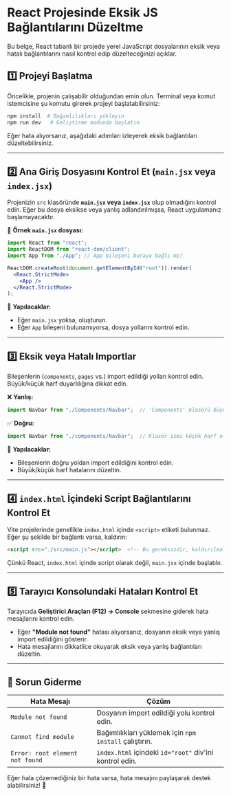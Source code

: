 # React Projesinde Eksik JS Bağlantılarını Düzeltme

Bu belge, React tabanlı bir projede yerel JavaScript dosyalarının eksik veya hatalı bağlantılarını nasıl kontrol edip düzelteceğinizi açıklar.

## 1️⃣ Projeyi Başlatma
Öncelikle, projenin çalışabilir olduğundan emin olun. Terminal veya komut istemcisine şu komutu girerek projeyi başlatabilirsiniz:

```sh
npm install  # Bağımlılıkları yükleyin
npm run dev   # Geliştirme modunda başlatın
```

Eğer hata alıyorsanız, aşağıdaki adımları izleyerek eksik bağlantıları düzeltebilirsiniz.

---

## 2️⃣ Ana Giriş Dosyasını Kontrol Et (`main.jsx` veya `index.jsx`)

Projenizin `src` klasöründe **`main.jsx` veya `index.jsx`** olup olmadığını kontrol edin. Eğer bu dosya eksikse veya yanlış adlandırılmışsa, React uygulamanız başlamayacaktır.

📌 **Örnek `main.jsx` dosyası:**
```jsx
import React from "react";
import ReactDOM from "react-dom/client";
import App from "./App"; // App bileşeni buraya bağlı mı?

ReactDOM.createRoot(document.getElementById("root")).render(
  <React.StrictMode>
    <App />
  </React.StrictMode>
);
```

📌 **Yapılacaklar:**
- Eğer `main.jsx` yoksa, oluşturun.
- Eğer `App` bileşeni bulunamıyorsa, dosya yollarını kontrol edin.

---

## 3️⃣ Eksik veya Hatalı Importlar
Bileşenlerin (`components`, `pages` vs.) import edildiği yolları kontrol edin. Büyük/küçük harf duyarlılığına dikkat edin.

❌ **Yanlış:**
```jsx
import Navbar from "./Components/Navbar";  // 'Components' klasörü büyük harfle yazılmışsa hata verebilir
```

✅ **Doğru:**
```jsx
import Navbar from "./components/Navbar";  // Klasör ismi küçük harf olmalı
```

📌 **Yapılacaklar:**
- Bileşenlerin doğru yoldan import edildiğini kontrol edin.
- Büyük/küçük harf hatalarını düzeltin.

---

## 4️⃣ `index.html` İçindeki Script Bağlantılarını Kontrol Et
Vite projelerinde genellikle `index.html` içinde `<script>` etiketi bulunmaz. Eğer şu şekilde bir bağlantı varsa, kaldırın:

```html
<script src="./src/main.js"></script>  <!-- Bu gereksizdir, kaldırılmalı -->
```

Çünkü React, `index.html` içinde script olarak değil, `main.jsx` içinde başlatılır.

---

## 5️⃣ Tarayıcı Konsolundaki Hataları Kontrol Et

Tarayıcıda **Geliştirici Araçları (F12) → Console** sekmesine giderek hata mesajlarını kontrol edin.

- Eğer **"Module not found"** hatası alıyorsanız, dosyanın eksik veya yanlış import edildiğini gösterir.
- Hata mesajlarını dikkatlice okuyarak eksik veya yanlış bağlantıları düzeltin.

---

## 🔧 Sorun Giderme
| Hata Mesajı | Çözüm |
|-------------|-------|
| `Module not found` | Dosyanın import edildiği yolu kontrol edin. |
| `Cannot find module` | Bağımlılıkları yüklemek için `npm install` çalıştırın. |
| `Error: root element not found` | `index.html` içindeki `id="root"` div'ini kontrol edin. |

Eğer hala çözemediğiniz bir hata varsa, hata mesajını paylaşarak destek alabilirsiniz! 🚀

